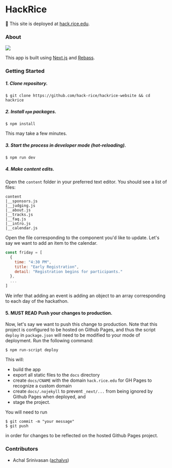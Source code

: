# HackRice

🚀 This site is deployed at [hack.rice.edu](https://hack.rice.edu).

### About

![](https://i.imgur.com/Rc6yZAC.png)

This app is built using [Next.js](https://github.com/zeit/next.js/) and [Rebass](https://rebassjs.org).

### Getting Started

##### 1. Clone repository.

```
$ git clone https://github.com/hack-rice/hackrice-website && cd hackrice
```

##### 2. Install `npm` packages.

```
$ npm install
```

This may take a few minutes.

##### 3. Start the process in developer mode (hot-reloading).

```
$ npm run dev
```

##### 4. Make content edits.

Open the `content` folder in your preferred text editor. You should see a list of files:

```
content
|__sponsors.js
|__judging.js
|__about.js
|__tracks.js
|__faq.js
|__intro.js
|__calendar.js
```

Open the file corresponding to the component you'd like to update. Let's say we want to add an item
to the calendar.

```javascript
const friday = [
  {
    time: "4:30 PM",
    title: "Early Registration",
    detail: "Registration begins for participants."
  },
  ...
]
```

We infer that adding an event is adding an object to an array corresponding to each day of the hackathon.

#### 5. **MUST READ** Push your changes to production.

Now, let's say we want to push this change to production. Note that this project is configured to be hosted
on Github Pages, and thus the script `deploy` in `package.json` will need to be modified to your
mode of deployment. Run the following command:

```
$ npm run-script deploy
```

This will:
- build the app
- export all static files to the `docs` directory
- create `docs/CNAME` with the domain `hack.rice.edu` for GH Pages to recognize a custom domain
- create `docs/.nojekyll` to prevent `_next/...` from being ignored by Github Pages when deployed, and
- stage the project. 

You will need to run

```
$ git commit -m "your message"
$ git push
```
in order for changes to be reflected on the hosted Github Pages project.

### Contributors

- Achal Srinivasan ([achalvs](https://github.com/achalvs))